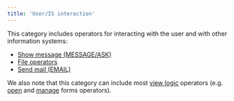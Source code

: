 ```yaml
---
title: 'User/IS interaction'
---
```


This category includes operators for interacting with the user and with other information systems:

-   [Show message (MESSAGE/ASK)](Show_message_MESSAGE_ASK_.md)
-   [File operators](File_operators.md)
-   [Send mail (EMAIL)](Send_mail_EMAIL_.md)

We also note that this category can include most [view logic](View_logic.md) operators (e.g. [open](Open_form.md) and [manage](Form_operators.md) forms operators).
